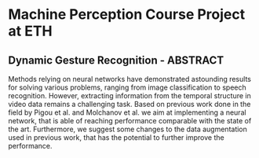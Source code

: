 # Machine Perception Course Project at ETH
## Dynamic Gesture Recognition - ABSTRACT
Methods relying on neural networks have demonstrated astounding results for solving various problems, ranging from image classification to speech recognition. However, extracting information from the temporal structure in video data remains a challenging task.
Based on previous work done in the field by Pigou et al. and Molchanov et al. we aim at implementing a neural network, that
is able of reaching performance comparable with the state of the art. Furthermore, we suggest some changes to the data augmentation
used in previous work, that has the potential to further improve the performance.
